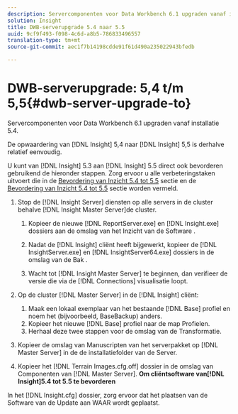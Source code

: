 ```yaml
---
description: Servercomponenten voor Data Workbench 6.1 upgraden vanaf installatie 5.4.
solution: Insight
title: DWB-serverupgrade 5.4 naar 5.5
uuid: 9cf9f493-f098-4c6d-a8b5-786833496557
translation-type: tm+mt
source-git-commit: aec1f7b14198cdde91f61d490a235022943bfedb

---
```



# DWB-serverupgrade: 5,4 t/m 5,5{#dwb-server-upgrade-to}

Servercomponenten voor Data Workbench 6.1 upgraden vanaf installatie 5.4.

De opwaardering van [!DNL Insight] 5,4 naar [!DNL Insight] 5,5 is derhalve relatief eenvoudig.

U kunt van [!DNL Insight] 5.3 aan [!DNL Insight] 5.5 direct ook bevorderen gebruikend de hieronder stappen. Zorg ervoor u alle verbeteringstaken uitvoert die in de [Bevordering van Inzicht 5.4 tot 5.5](../../../../home/c-inst-svr/c-upgrd-uninst-sftwr/c-upgrd-sftwr/t-upgrd-to-5.5.md#task-b581e47952e941158d52db3e68f076b9) sectie en de [Bevordering van Inzicht 5.4 tot 5.5](../../../../home/c-inst-svr/c-upgrd-uninst-sftwr/c-upgrd-sftwr/t-upgrd-to-5.5.md#task-b581e47952e941158d52db3e68f076b9) sectie worden vermeld.

1. Stop de [!DNL Insight Server] diensten op alle servers in de cluster behalve [!DNL Insight Master Server]de cluster.

   1. Kopieer de nieuwe [!DNL ReportServer.exe] en [!DNL Insight.exe] dossiers aan de omslag van het Inzicht van de Software \.

   1. Nadat de [!DNL Insight] cliënt heeft bijgewerkt, kopieer de [!DNL InsightServer.exe] en [!DNL InsightServer64.exe] dossiers in de omslag van de Bak \.

   1. Wacht tot [!DNL Insight Master Server] te beginnen, dan verifieer de versie die via de [!DNL Connections] visualisatie loopt.

1. Op de cluster [!DNL Master Server] in de [!DNL Insight] cliënt:

   1. Maak een lokaal exemplaar van het bestaande [!DNL Base] profiel en noem het (bijvoorbeeld, BaseBackup) anders.
   1. Kopieer het nieuwe [!DNL Base] profiel naar de map Profielen.
   1. Herhaal deze twee stappen voor de omslag van de Transformatie.

1. Kopieer de omslag van Manuscripten van het serverpakket op [!DNL Master Server] in de de installatiefolder van de Server.
1. Kopieer het [!DNL Terrain Images.cfg.off] dossier in de omslag van Componenten van [!DNL Master Server].
   **Om cliëntsoftware van[!DNL Insight]5.4 tot 5.5 te bevorderen**

In het [!DNL Insight.cfg] dossier, zorg ervoor dat het plaatsen van de Software van de Update aan WAAR wordt geplaatst.
